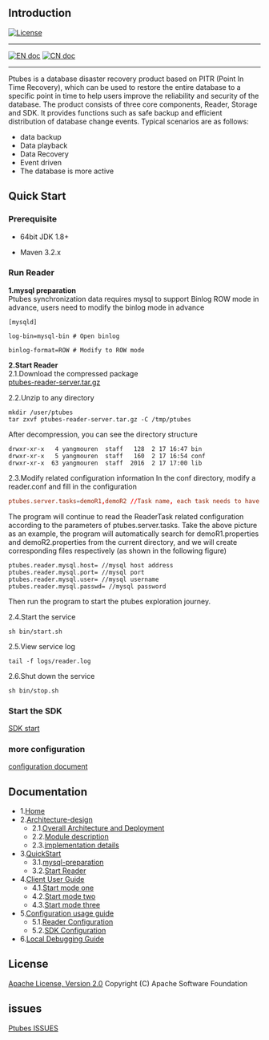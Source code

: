 
## Introduction
[![License](https://img.shields.io/badge/license-Apache%202-4EB1BA.svg)](https://www.apache.org/licenses/LICENSE-2.0.html)

___
[![EN doc](https://img.shields.io/badge/document-English-blue.svg)](README.md)
[![CN doc](https://img.shields.io/badge/文档-中文版-blue.svg)](README_CN.md)

___

Ptubes is a database disaster recovery product based on PITR (Point In Time Recovery), which can be used to restore the entire database to a specific point in time to help users improve the reliability and security of the database. The product consists of three core components, Reader, Storage and SDK. It provides functions such as safe backup and efficient distribution of database change events. Typical scenarios are as follows:
* data backup
* Data playback
* Data Recovery
* Event driven
* The database is more active

## Quick Start

### Prerequisite

* 64bit JDK 1.8+

* Maven 3.2.x

### Run Reader

**1.mysql preparation**<br>
Ptubes synchronization data requires mysql to support Binlog ROW mode in advance, users need to modify the binlog mode in advance
```
[mysqld]

log-bin=mysql-bin # Open binlog

binlog-format=ROW # Modify to ROW mode
```
**2.Start Reader**<br>
2.1.Download the compressed package<br>
[ptubes-reader-server.tar.gz](https://github.com/meituan/ptubes/releases/latest)<br>

2.2.Unzip to any directory
```
mkdir /user/ptubes
tar zxvf ptubes-reader-server.tar.gz -C /tmp/ptubes
```
After decompression, you can see the directory structure
```
drwxr-xr-x   4 yangmouren  staff   128  2 17 16:47 bin
drwxr-xr-x   5 yangmouren  staff   160  2 17 16:54 conf
drwxr-xr-x  63 yangmouren  staff  2016  2 17 17:00 lib
```

2.3.Modify related configuration information
In the conf directory, modify a reader.conf and fill in the configuration
```ReaderServer.conf
ptubes.server.tasks=demoR1,demoR2 //Task name, each task needs to have configuration information of the corresponding file, separated by commas
```
The program will continue to read the ReaderTask related configuration according to the parameters of ptubes.server.tasks. Take the above picture as an example, the program will automatically search for demoR1.properties and demoR2.properties from the current directory, and we will create corresponding files respectively (as shown in the following figure)
```demoRx.properties
ptubes.reader.mysql.host= //mysql host address
ptubes.reader.mysql.port= //mysql port
ptubes.reader.mysql.user= //mysql username
ptubes.reader.mysql.passwd= //mysql password
```
Then run the program to start the ptubes exploration journey.

2.4.Start the service
```
sh bin/start.sh
```
2.5.View service log
```
tail -f logs/reader.log
```
2.6.Shut down the service
```
sh bin/stop.sh
```
### Start the SDK
[SDK start](https://github.com/meituan/ptubes/wiki/%E5%AE%A2%E6%88%B7%E7%AB%AF%E4%BD%BF%E7%94%A8%E6%8C%87%E5%8D%97)
### more configuration
[configuration document](https://github.com/meituan/ptubes/wiki/%E9%85%8D%E7%BD%AE%E4%BD%BF%E7%94%A8%E6%8C%87%E5%8D%97)

## Documentation
- 1.[Home](https://github.com/meituan/ptubes/wiki)
- 2.[Architecture-design](https://github.com/meituan/ptubes/wiki/Architecture-design)
  - 2.1.[Overall Architecture and Deployment](https://github.com/meituan/ptubes/wiki/Architecture-design#1-overall-architecture-and-deployment)
  - 2.2.[Module description](https://github.com/meituan/ptubes/wiki/Architecture-design#2-module-description)
  - 2.3.[implementation details](https://github.com/meituan/ptubes/wiki/Architecture-design#3-implementation-details)
- 3.[QuickStart](https://github.com/meituan/ptubes/wiki/QuickStart)
  - 3.1.[mysql-preparation](https://github.com/meituan/ptubes/wiki/QuickStart#2mysql-preparation)
  - 3.2.[Start Reader](https://github.com/meituan/ptubes/wiki/QuickStart#3-start-reader)
- 4.[Client User Guide](https://github.com/meituan/ptubes/wiki/Client-User-Guide)
  - 4.1.[Start mode one](https://github.com/meituan/ptubes/wiki/Client-User-Guide#2-start-mode-one)
  - 4.2.[Start mode two](https://github.com/meituan/ptubes/wiki/Client-User-Guide#3-start-mode-two)
  - 4.3.[Start mode three](https://github.com/meituan/ptubes/wiki/Client-User-Guide#4-start-mode-three)
- 5.[Configuration usage guide](https://github.com/meituan/ptubes/wiki/Configuration-usage-guide)
  - 5.1.[Reader Configuration](https://github.com/meituan/ptubes/wiki/Configuration-usage-guide#1-reader-configuration)
  - 5.2.[SDK Configuration](https://github.com/meituan/ptubes/wiki/Configuration-usage-guide#2sdk-configuration)
- 6.[Local Debugging Guide](https://github.com/meituan/ptubes/wiki/Local-debugging-guide)

## License
[Apache License, Version 2.0](LICENSE) Copyright (C) Apache Software Foundation

## issues
[Ptubes ISSUES](https://github.com/meituan/ptubes/issues)
